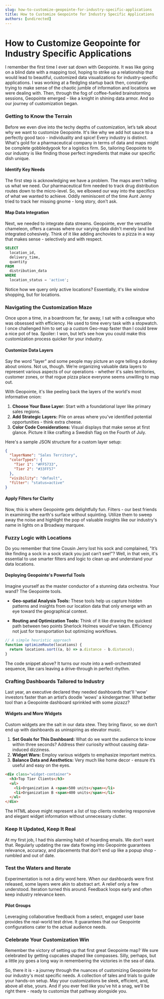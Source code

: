 ```yaml
---
slug: how-to-customize-geopointe-for-industry-specific-applications
title: How to Customize Geopointe for Industry Specific Applications
authors: [undirected]
---
```



# How to Customize Geopointe for Industry Specific Applications

I remember the first time I ever sat down with Geopointe. It was like going on a blind date with a mapping tool, hoping to strike up a relationship that would lead to beautiful, customized data visualizations for industry-specific applications. I was working at a fledgling startup back then, constantly trying to make sense of the chaotic jumble of information and locations we were dealing with. Then, through the fog of coffee-fueled brainstorming sessions, Geopointe emerged - like a knight in shining data armor. And so our journey of customization began.

### Getting to Know the Terrain

Before we even dive into the techy depths of customization, let’s talk about why we want to customize Geopointe. It's like why we add hot sauce to a perfectly good taco - individuality and spice! Every industry is distinct. What's gold for a pharmaceutical company in terms of data and maps might be complete gobbledygook for a logistics firm. So, tailoring Geopointe to our industry is like finding those perfect ingredients that make our specific dish unique.

#### Identify Key Needs

The first step is acknowledging we have a problem. The maps aren't telling us what we need. Our pharmaceutical firm needed to track drug distribution routes down to the micro-level. So, we elbowed our way into the specifics of what we wanted to achieve. Oddly reminiscent of the time Aunt Jenny tried to track her missing gnome - long story, don't ask.

#### Map Data Integration

Next, we needed to integrate data streams. Geopointe, ever the versatile chameleon, offers a canvas where our varying data didn't merely land but integrated cohesively. Think of it like adding anchovies to a pizza in a way that makes sense - selectively and with respect.

```sql
SELECT 
  location_id, 
  delivery_time, 
  quantity 
FROM 
  distribution_data 
WHERE 
  location_status = 'active';
```

Notice how we query only active locations? Essentially, it's like window shopping, but for locations.

### Navigating the Customization Maze

Once upon a time, in a boardroom far, far away, I sat with a colleague who was obsessed with efficiency. He used to time every task with a stopwatch. I once challenged him to set up a custom Geo-map faster than I could brew a nice pot of tea. Spoiler: I won, but let’s see how you could make this customization process quicker for your industry.

#### Customize Data Layers

Say the word "layer" and some people may picture an ogre telling a donkey about onions. Not us, though. We’re organizing valuable data layers to represent various aspects of our operations - whether it's sales territories, customer zones, or that rogue pizza place everyone seems unwilling to map out. 

With Geopointe, it's like peeling back the layers of the world's most informative onion:

1. **Choose Your Base Layer:** Start with a foundational layer like primary sales regions.
2. **Add Strategic Layers:** Pile on areas where you've identified potential opportunities - think extra cheese.
3. **Color Code Considerations:** Visual displays that make sense at first glance. Picture it like crafting a Swedish flag on the Fourth of July.

Here's a sample JSON structure for a custom layer setup:

```json
{
  "layerName": "Sales Territory",
  "colorTypes": {
    "Tier 1": "#FF5733",
    "Tier 2": "#33FF57"
  },
  "visibility": "default",
  "filter": "status=active"
}
```

#### Apply Filters for Clarity 

Now, this is where Geopointe gets delightfully fun. Filters - our best friends in examining the earth's surface without squinting. Utilize them to sweep away the noise and highlight the pop of valuable insights like our industry's name in lights on a Broadway marquee.

### Fuzzy Logic with Locations

Do you remember that time Cousin Jerry lost his sock and complained, "It’s like finding a sock in a sock stack you just can’t see!"? Well, in that vein, it's essential to use smarter filters and logic to clean up and understand your data locations.

#### Deploying Geopointe's Powerful Tools

Imagine yourself as the master conductor of a stunning data orchestra. Your wand? The Geopointe tools.

- **Geo-spatial Analysis Tools:** These tools help us capture hidden patterns and insights from our location data that only emerge with an eye toward the geographical context.

- **Routing and Optimization Tools:** Think of it like drawing the quickest path between two points Sherlock Holmes would’ve taken. Efficiency not just for transportation but optimizing workflows.

```javascript
// A simple heuristic approach
function optimizeRoute(locations) {
  return locations.sort((a, b) => a.distance - b.distance);
}
```

The code snippet above? It turns our route into a well-orchestrated sequence, like cars leaving a drive-through in perfect rhythm.

### Crafting Dashboards Tailored to Industry

Last year, an executive declared they needed dashboards that'll 'wow' investors faster than an artist’s doodle 'wows' a kindergartner. What better tool than a Geopointe dashboard sprinkled with some pizazz?

#### Widgets and More Widgets

Custom widgets are the salt in our data stew. They bring flavor, so we don’t end up with dashboards as uninspiring as elevator music.

1. **Set Goals for This Dashboard:** What do we want the audience to know within three seconds? Address their curiosity without causing data-induced dizziness.
2. **Widget Wars:** Employ various widgets to emphasize important metrics.
3. **Balance Data and Aesthetics:** Very much like home decor - ensure it’s useful and easy on the eyes.

```html
<div class="widget-container">
  <h3>Top Tier Clients</h3>
  <ul>
    <li>Organization A <span>500 units</span></li>
    <li>Organization B <span>400 units</span></li>
  </ul>
</div>
```

The HTML above might represent a list of top clients rendering responsive and elegant widget information without unnecessary clutter.

### Keep It Updated, Keep It Real

At my first job, I had this alarming habit of hoarding emails. We don’t want that. Regularly updating the raw data flowing into Geopointe guarantees relevance, accuracy, and placements that don’t end up like a popup shop - rumbled and out of date.

### Test the Waters and Iterate

Experimentation is not a dirty word here. When our dashboards were first released, some layers were akin to abstract art. A relief only a few understood. Iteration turned this around. Feedback loops early and often keep industry relevance keen.

#### Pilot Groups

Leveraging collaborative feedback from a select, engaged user base provides the real-world test drive. It guarantees that our Geopointe configurations cater to the actual audience needs.

### Celebrate Your Customization Win

Remember the victory of setting up that first great Geopointe map? We sure celebrated by getting cupcakes shaped like compasses. Silly, perhaps, but a little joy goes a long way in remembering the victories in the sea of data.

So, there it is - a journey through the nuances of customizing Geopointe for our industry's most specific needs. A collection of tales and trials to guide your hands-on setup. May your customizations be sleek, efficient, and, above all else, yours. And if you ever feel like you’ve hit a snag, we’ll be right there - ready to customize that pathway alongside you.
